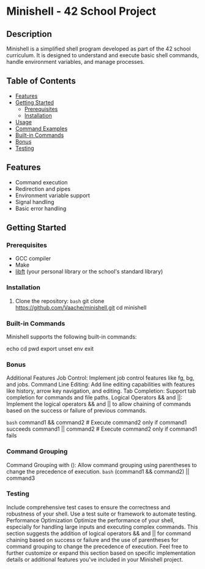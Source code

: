 # Minishell - 42 School Project

## Description
Minishell is a simplified shell program developed as part of the 42 school curriculum. It is designed to understand and execute basic shell commands, handle environment variables, and manage processes.

## Table of Contents
- [Features](#features)
- [Getting Started](#getting-started)
  - [Prerequisites](#prerequisites)
  - [Installation](#installation)
- [Usage](#usage)
- [Command Examples](#command-examples)
- [Built-in Commands](#built-in-commands)
- [Bonus](#bonus)
- [Testing](#testing)

## Features
- Command execution
- Redirection and pipes
- Environment variable support
- Signal handling
- Basic error handling

## Getting Started

### Prerequisites
- GCC compiler
- Make
- [libft](https://github.com/Vaache/libft) (your personal library or the school's standard library)

### Installation
1. Clone the repository:
   ```bash```
   git clone https://github.com/Vaache/minishell.git
   cd minishell

### Built-in Commands
Minishell supports the following built-in commands:

echo
cd
pwd
export
unset
env
exit


### Bonus
Additional Features
Job Control: Implement job control features like fg, bg, and jobs.
Command Line Editing: Add line editing capabilities with features like history, arrow key navigation, and editing.
Tab Completion: Support tab completion for commands and file paths.
Logical Operators
&& and ||: Implement the logical operators && and || to allow chaining of commands based on the success or failure of previous commands.

```bash```
command1 && command2  # Execute command2 only if command1 succeeds
command1 || command2  # Execute command2 only if command1 fails

### Command Grouping
Command Grouping with (): Allow command grouping using parentheses to change the precedence of execution.
	```bash```
	(command1 && command2) || command3

### Testing
Include comprehensive test cases to ensure the correctness and robustness of your shell.
Use a test suite or framework to automate testing.
Performance Optimization
Optimize the performance of your shell, especially for handling large inputs and executing complex commands.
This section suggests the addition of logical operators && and || for command chaining based on success or failure and the use of parentheses for command grouping to change the precedence of execution. Feel free to further customize or expand this section based on specific implementation details or additional features you've included in your Minishell project.
